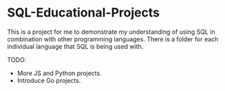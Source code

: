 # SQL-Educational-Projects
This is a project for me to demonstrate my understanding of using SQL in combination with other programming languages.
There is a folder for each individual language that SQL is being used with.

TODO:
* More JS and Python projects.
* Introduce Go projects.
